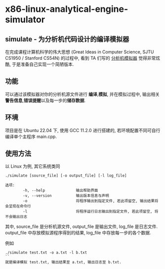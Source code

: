 # x86-linux-analytical-engine-simulator

## simulate - 为分析机代码设计的编译模拟器

在完成课程计算机科学的伟大思想 (Great Ideas in Computer Science, SJTU CS1950 / Stanford CS54N) 的过程中, 看到 TA 们写的 [分析机模拟器](https://acm.sjtu.edu.cn/OnlineJudge/problem?problem_id=1320) 觉得非常炫酷, 于是准备自己实现一个简陋版本.

## 功能

可以通过该模拟器对你的分析机源文件进行 **编译**,**模拟**, 并在模拟过程中, 输出相关**警告信息**,**错误提醒**以及每一步的**储存数据**.

## 环境

项目是在 Ubuntu 22.04 下, 使用 GCC 11.2.0 进行搭建的, 若环境配置不同可自行编译单个主程序 main.cpp.

## 使用方法

以 Linux 为例, 其它系统类同

```
./simulate [source_file] [-o output_file] [-l log_file]

选项:
        -h, --help              输出帮助界面
        -v, --version           输出版本信息与声明
        -o                      将程序输出到指定文件, 若此项留空, 输出结果将会呈现在命令行
        -l                      将程序运行日志输出到指定文件, 若此项留空, 将不会输出日志
```

其中, source_file 是分析机源文件, output_file 是输出文件, log_file 是日志文件. output_file 中存放模拟源程序得到的结果, log_file 中存放每一步的各个数据.

例如
```
./simulate test.txt -o a.txt -l b.txt
``
就是编译模拟 test.txt, 输出结果至 a.txt, 输出日志至 b.txt.
